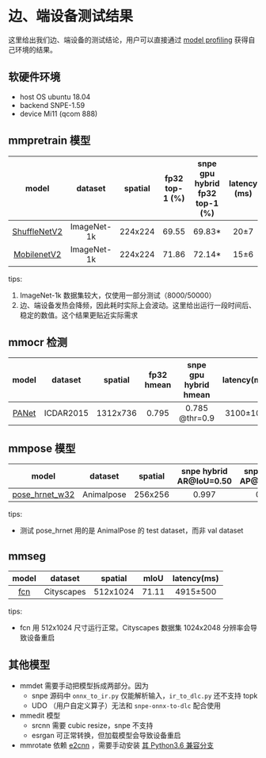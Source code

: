 # 边、端设备测试结果

这里给出我们边、端设备的测试结论，用户可以直接通过 [model profiling](../02-how-to-run/profile_model.md) 获得自己环境的结果。

## 软硬件环境

- host OS ubuntu 18.04
- backend SNPE-1.59
- device Mi11 (qcom 888)

## mmpretrain 模型

|                                                          model                                                          |   dataset   | spatial | fp32 top-1 (%) | snpe gpu hybrid fp32 top-1 (%) | latency (ms) |
| :---------------------------------------------------------------------------------------------------------------------: | :---------: | :-----: | :------------: | :----------------------------: | :----------: |
| [ShuffleNetV2](https://github.com/open-mmlab/mmpretrain/blob/1.x/configs/shufflenet_v2/shufflenet-v2-1x_16xb64_in1k.py) | ImageNet-1k | 224x224 |     69.55      |            69.83\*             |     20±7     |
|    [MobilenetV2](https://github.com/open-mmlab/mmpretrain/blob/1.x/configs/mobilenet_v2/mobilenet-v2_8xb32_in1k.py)     | ImageNet-1k | 224x224 |     71.86      |            72.14\*             |     15±6     |

tips:

1. ImageNet-1k 数据集较大，仅使用一部分测试（8000/50000）
2. 边、端设备发热会降频，因此耗时实际上会波动。这里给出运行一段时间后、稳定的数值。这个结果更贴近实际需求

## mmocr 检测

|                                                         model                                                         |  dataset  | spatial  | fp32 hmean | snpe gpu hybrid hmean | latency(ms) |
| :-------------------------------------------------------------------------------------------------------------------: | :-------: | :------: | :--------: | :-------------------: | :---------: |
| [PANet](https://github.com/open-mmlab/mmocr/blob/1.x/configs/textdet/panet/panet_resnet18_fpem-ffm_600e_icdar2015.py) | ICDAR2015 | 1312x736 |   0.795    |    0.785 @thr=0.9     |  3100±100   |

## mmpose 模型

|                                                                                 model                                                                                  |  dataset   | spatial | snpe hybrid AR@IoU=0.50 | snpe hybrid AP@IoU=0.50 | latency(ms) |
| :--------------------------------------------------------------------------------------------------------------------------------------------------------------------: | :--------: | :-----: | :---------------------: | :---------------------: | :---------: |
| [pose_hrnet_w32](https://github.com/open-mmlab/mmpose/blob/1.x/configs/animal_2d_keypoint/topdown_heatmap/animalpose/td-hm_hrnet-w32_8xb64-210e_animalpose-256x256.py) | Animalpose | 256x256 |          0.997          |          0.989          |   630±50    |

tips:

- 测试 pose_hrnet 用的是 AnimalPose 的 test dataset，而非 val dataset

## mmseg

|                                                        model                                                        |  dataset   | spatial  | mIoU  | latency(ms) |
| :-----------------------------------------------------------------------------------------------------------------: | :--------: | :------: | :---: | :---------: |
| [fcn](https://github.com/open-mmlab/mmsegmentation/blob/1.x/configs/fcn/fcn_r18-d8_4xb2-80k_cityscapes-512x1024.py) | Cityscapes | 512x1024 | 71.11 |  4915±500   |

tips:

- fcn 用 512x1024 尺寸运行正常。Cityscapes 数据集 1024x2048 分辨率会导致设备重启

## 其他模型

- mmdet 需要手动把模型拆成两部分。因为
  - snpe 源码中 `onnx_to_ir.py` 仅能解析输入，`ir_to_dlc.py` 还不支持 topk
  - UDO （用户自定义算子）无法和 `snpe-onnx-to-dlc` 配合使用
- mmedit 模型
  - srcnn 需要 cubic resize，snpe 不支持
  - esrgan 可正常转换，但加载模型会导致设备重启
- mmrotate 依赖 [e2cnn](https://pypi.org/project/e2cnn/) ，需要手动安装 [其 Python3.6
  兼容分支](https://github.com/QUVA-Lab/e2cnn)
